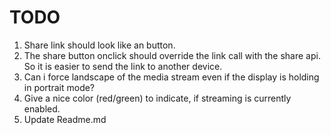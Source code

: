 # TODO

1. Share link should look like an button. 
2. The share button onclick should override the link call with the share api. So it is easier to send the link to another device.
2. Can i force landscape of the media stream even if the display is holding in portrait mode?
3. Give a nice color (red/green) to indicate, if streaming is currently enabled.
4. Update Readme.md
